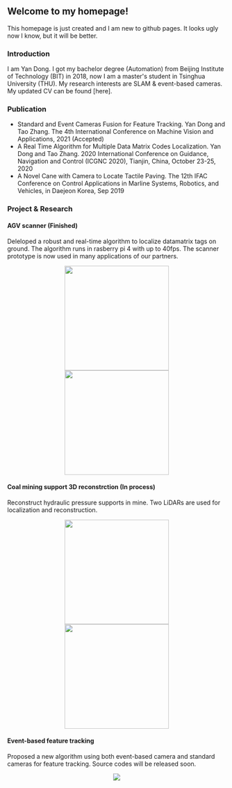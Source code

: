 ## Welcome to my homepage!

This homepage is just created and I am new to github pages. It looks ugly now I know, but it will be better.


### Introduction
I am Yan Dong. I got my bachelor degree (Automation) from Beijing Institute of Technology (BIT) in 2018, now I am a master's student in Tsinghua University (THU). My research interests are SLAM & event-based cameras. My updated CV can be found [here].

### Publication

- Standard and Event Cameras Fusion for Feature Tracking. Yan Dong and Tao Zhang. The 4th International Conference on Machine Vision and Applications, 2021 (Accepted)
- A Real Time Algorithm for Multiple Data Matrix Codes Localization. Yan Dong and Tao Zhang. 2020 International Conference on Guidance, Navigation and Control (ICGNC 2020), Tianjin, China, October 23-25, 2020
- A Novel Cane with Camera to Locate Tactile Paving. The 12th IFAC Conference on Control Applications in Marline Systems, Robotics, and Vehicles, in Daejeon Korea, Sep 2019


### Project & Research

#### AGV scanner (Finished)
Deleloped a robust and real-time algorithm to localize datamatrix tags on ground. The algorithm runs in rasberry pi 4 with up to 40fps. The scanner prototype is now used in many applications of our partners.
<center>
<figure>
<img src="https://raw.githubusercontent.com/LarryDong/LarryDong.github.io/dev/pictures/agv1.bmp" height="240" />
<img src="https://raw.githubusercontent.com/LarryDong/LarryDong.github.io/dev/pictures/agv2.bmp" height="240" />
</figure>
</center>


#### Coal mining support 3D reconstrction (In process)
Reconstruct hydraulic pressure supports in mine. Two LiDARs are used for localization and reconstruction.
<center>
<figure>
<img src="https://raw.githubusercontent.com/LarryDong/LarryDong.github.io/dev/pictures/zmj1.jpg" height="240" />
<img src="https://raw.githubusercontent.com/LarryDong/LarryDong.github.io/dev/pictures/zmj2.jpg" height="240" />
</figure>
</center>


#### Event-based feature tracking
Proposed a new algorithm using both event-based camera and standard cameras for feature tracking. Source codes will be released soon.
<center>
<figure>
<img src="https://raw.githubusercontent.com/LarryDong/LarryDong.github.io/dev/pictures/eb_tracking.png" />
</figure>
</center>




